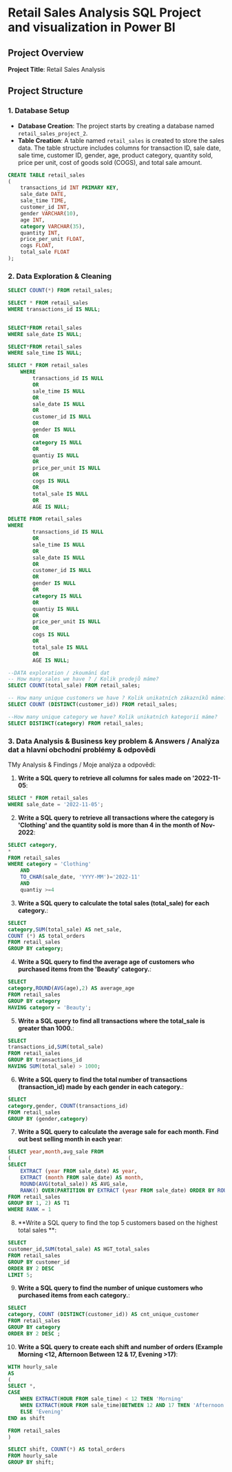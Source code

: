 # Retail Sales Analysis SQL Project and visualization in Power BI

## Project Overview

**Project Title**: Retail Sales Analysis  





## Project Structure

### 1. Database Setup

- **Database Creation**: The project starts by creating a database named `retail_sales_project_2`.
- **Table Creation**: A table named `retail_sales` is created to store the sales data. The table structure includes columns for transaction ID, sale date, sale time, customer ID, gender, age, product category, quantity sold, price per unit, cost of goods sold (COGS), and total sale amount.

```sql
CREATE TABLE retail_sales
(
    transactions_id INT PRIMARY KEY,
    sale_date DATE,	
    sale_time TIME,
    customer_id INT,	
    gender VARCHAR(10),
    age INT,
    category VARCHAR(35),
    quantity INT,
    price_per_unit FLOAT,	
    cogs FLOAT,
    total_sale FLOAT
);
```

### 2. Data Exploration & Cleaning


```sql
SELECT COUNT(*) FROM retail_sales;

SELECT * FROM retail_sales
WHERE transactions_id IS NULL;


SELECT*FROM retail_sales
WHERE sale_date IS NULL;

SELECT*FROM retail_sales
WHERE sale_time IS NULL;

SELECT * FROM retail_sales
	WHERE 
		transactions_id IS NULL
		OR
		sale_time IS NULL
		OR
		sale_date IS NULL
		OR 
		customer_id IS NULL
		OR
		gender IS NULL
		OR
		category IS NULL
		OR 
		quantiy IS NULL
		OR
		price_per_unit IS NULL
		OR
		cogs IS NULL
		OR
		total_sale IS NULL
		OR
		AGE IS NULL;

DELETE FROM retail_sales
WHERE 
		transactions_id IS NULL
		OR
		sale_time IS NULL
		OR
		sale_date IS NULL
		OR 
		customer_id IS NULL
		OR
		gender IS NULL
		OR
		category IS NULL
		OR 
		quantiy IS NULL
		OR
		price_per_unit IS NULL
		OR
		cogs IS NULL
		OR
		total_sale IS NULL
		OR
		AGE IS NULL;
```
```sql
--DATA exploration / zkoumání dat
-- How many sales we have ? / Kolik prodejů máme? 
SELECT COUNT(total_sale) FROM retail_sales;

-- How many unique customers we have ? Kolik unikatních zákazníků máme?
SELECT COUNT (DISTINCT(customer_id)) FROM retail_sales;

--How many unique category we have? Kolik unikatních kategorií máme?
SELECT DISTINCT(category) FROM retail_sales;
```
### 3. Data Analysis & Business key problem & Answers / Analýza dat a hlavní obchodní problémy & odpovědi

TMy Analysis & Findings / Moje analýza a odpovědi:

1. **Write a SQL query to retrieve all columns for sales made on '2022-11-05**:
```sql
SELECT * FROM retail_sales
WHERE sale_date = '2022-11-05';
```

2. **Write a SQL query to retrieve all transactions where the category is 'Clothing' and the quantity sold is more than 4 in the month of Nov-2022**:
```sql
SELECT category, 
*
FROM retail_sales
WHERE category = 'Clothing'
	AND
	TO_CHAR(sale_date, 'YYYY-MM')='2022-11'
	AND 
	quantiy >=4
```

3. **Write a SQL query to calculate the total sales (total_sale) for each category.**:
```sql
SELECT 
category,SUM(total_sale) AS net_sale,
COUNT (*) AS total_orders
FROM retail_sales
GROUP BY category;
```

4. **Write a SQL query to find the average age of customers who purchased items from the 'Beauty' category.**:
```sql
SELECT
category,ROUND(AVG(age),2) AS average_age
FROM retail_sales
GROUP BY category
HAVING category = 'Beauty';
```

5. **Write a SQL query to find all transactions where the total_sale is greater than 1000.**:
```sql
SELECT 
transactions_id,SUM(total_sale) 
FROM retail_sales
GROUP BY transactions_id
HAVING SUM(total_sale) > 1000;
```

6. **Write a SQL query to find the total number of transactions (transaction_id) made by each gender in each category.**:
```sql
SELECT 
category,gender, COUNT(transactions_id)
FROM retail_sales
GROUP BY (gender,category)
```

7. **Write a SQL query to calculate the average sale for each month. Find out best selling month in each year**:
```sql
SELECT year,month,avg_sale FROM
(
SELECT
	EXTRACT (year FROM sale_date) AS year,
	EXTRACT (month FROM sale_date) AS month,
	ROUND(AVG(total_sale)) AS AVG_sale,
	RANK() OVER(PARTITION BY EXTRACT (year FROM sale_date) ORDER BY ROUND(AVG(total_sale))DESC) AS RANK
FROM retail_sales
GROUP BY 1, 2) AS T1
WHERE RANK = 1
```

8. **Write a SQL query to find the top 5 customers based on the highest total sales **:
```sql
SELECT 
customer_id,SUM(total_sale) AS HGT_total_sales
FROM retail_sales
GROUP BY customer_id
ORDER BY 2 DESC
LIMIT 5;
```

9. **Write a SQL query to find the number of unique customers who purchased items from each category.**:
```sql
SELECT 
category, COUNT (DISTINCT(customer_id)) AS cnt_unique_customer
FROM retail_sales
GROUP BY category
ORDER BY 2 DESC ;
```

10. **Write a SQL query to create each shift and number of orders (Example Morning <12, Afternoon Between 12 & 17, Evening >17)**:
```sql
WITH hourly_sale
AS
(
SELECT *,
CASE
	WHEN EXTRACT(HOUR FROM sale_time) < 12 THEN 'Morning'
	WHEN EXTRACT(HOUR FROM sale_time)BETWEEN 12 AND 17 THEN 'Afternoon'
	ELSE 'Evening'
END as shift

FROM retail_sales
)

SELECT shift, COUNT(*) AS total_orders
FROM hourly_sale
GROUP BY shift;
```


